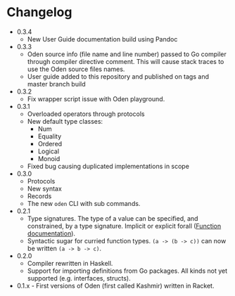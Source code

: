 # Changelog

* 0.3.4
  * New User Guide documentation build using Pandoc
* 0.3.3
  * Oden source info (file name and line number) passed to Go compiler through
    compiler directive comment. This will cause stack traces to use the Oden
    source files names.
  * User guide added to this repository and published on tags and master branch
    build
* 0.3.2
  * Fix wrapper script issue with Oden playground.
* 0.3.1
  * Overloaded operators through protocols
  * New default type classes:
    * Num
    * Equality
    * Ordered
    * Logical
    * Monoid
  * Fixed bug causing duplicated implementations in scope
* 0.3.0
  * Protocols
  * New syntax
  * Records
  * The new `oden` CLI with sub commands.
* 0.2.1
  - Type signatures. The type of a value can be specified, and constrained, by
    a type signature. Implicit or explicit forall ([Function
    documentation](http://oden-lang.org/user-guide/language-reference/forms.html#functions)).
  - Syntactic sugar for curried function types. `(a -> (b -> c))` can now be
    written `(a -> b -> c)`.
* 0.2.0
  - Compiler rewritten in Haskell.
  - Support for importing definitions from Go packages. All kinds not yet
    supported (e.g. interfaces, structs).
* 0.1.x - First versions of Oden (first called Kashmir) written in Racket.
